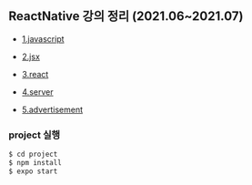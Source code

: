 ## ReactNative 강의 정리 (2021.06~2021.07)

* [1.javascript](https://github.com/defwdahyun0/ReactNative_2021SummerStudy/blob/master/1_javascript.md)

* [2.jsx](https://github.com/defwdahyun0/ReactNative_2021SummerStudy/blob/master/2_jsx.md)

* [3.react](https://github.com/defwdahyun0/ReactNative_2021SummerStudy/blob/master/3_react.md)

* [4.server](https://github.com/defwdahyun0/ReactNative_2021SummerStudy/blob/master/4_server.md)

* [5.advertisement](https://github.com/defwdahyun0/ReactNative_2021SummerStudy/blob/master/5_advertisement.md)

### project 실행
```s
$ cd project
$ npm install
$ expo start
```
